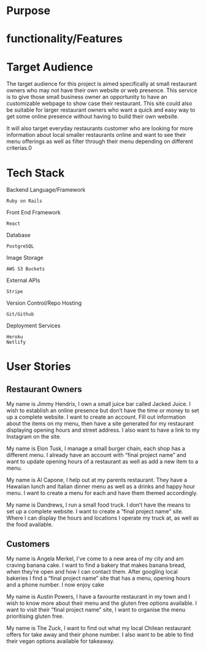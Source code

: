 # Purpose

# functionality/Features

# Target Audience

The target audience for this project is aimed specifically at small restaurant owners who may not have their own website or web presence. This service is to give those small business owner an opportunity to have an customizable webpage to show case their restaurant. This site could also be suitable for larger restaurant owners who want a quick and easy way to get some online presence without having to build their own website.

It will also target everyday restaurants customer who are looking for more information about local smaller restaurants online and want to see their menu offerings as well as filter through their menu depending on different criterias.0

# Tech Stack

Backend Language/Framework

    Ruby on Rails

Front End Framework

    React

Database

    PostgreSQL

Image Storage

    AWS S3 Buckets

External APIs

    Stripe

Version Control/Repo Hosting

    Git/Github

Deployment Services

    Heroku
    Netlify

# User Stories

## Restaurant Owners

My name is Jimmy Hendrix, I own a small juice bar called Jacked Juice. I wish to establish an online presence but don’t have the time or money to set up a complete website. I want to create an account. Fill out information about the items on my menu, then have a site generated for my restaurant displaying opening hours and street address. I also want to have a link to my Instagram on the site.

My name is Elon Tusk, I manage a small burger chain, each shop has a different menu. I already have an account with “final project name” and want to update opening hours of a restaurant as well as add a new item to a menu.

My name is Al Capone, I help out at my parents restaurant. They have a Hawaiian lunch and Italian dinner menu as well as a drinks and happy hour menu. I want to create a menu for each and have them themed accordingly.

My name is Dandrews, I run a small food truck. I don’t have the means to set up a complete website. I want to create a “final project name” site. Where I can display the hours and locations I operate my truck at, as well as the food available.

## Customers

My name is Angela Merkel, I’ve come to a new area of my city and am craving banana cake. I want to find a bakery that makes banana bread, when they’re open and how I can contact them. After googling local bakeries I find a “final project name” site that has a menu, opening hours and a phone number. I now enjoy cake

My name is Austin Powers, I have a favourite restaurant in my town and I wish to know more about their menu and the gluten free options available. I want to visit their “final project name” site, I want to organise the menu prioritising gluten free.

My name is The Zuck, I want to find out what my local Chilean restaurant offers for take away and their phone number. I also want to be able to find their vegan options available for takeaway.
